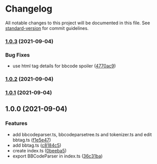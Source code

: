 # Changelog

All notable changes to this project will be documented in this file. See [standard-version](https://github.com/conventional-changelog/standard-version) for commit guidelines.

### [1.0.3](https://github.com/Panzer1119/bbcode-parser/compare/v1.0.2...v1.0.3) (2021-09-04)


### Bug Fixes

* use html tag details for bbcode spoiler ([4770ac9](https://github.com/Panzer1119/bbcode-parser/commit/4770ac977039e8fb91178f85f185b60d52c4fa04))

### [1.0.2](https://github.com/Panzer1119/bbcode-parser/compare/v1.0.1...v1.0.2) (2021-09-04)

### [1.0.1](https://github.com/Panzer1119/bbcode-parser/compare/v1.0.0...v1.0.1) (2021-09-04)

## 1.0.0 (2021-09-04)


### Features

* add bbcodeparser.ts, bbcodeparsetree.ts and tokenizer.ts and edit bbtag.ts ([f1e5e47](https://github.com/Panzer1119/bbcode-parser/commit/f1e5e471543f3c06a090c072e16137855b5e5684))
* add bbtag.ts ([c8184c5](https://github.com/Panzer1119/bbcode-parser/commit/c8184c5dd32c0318eec966b9962c613e99ac7ab3))
* create index.ts ([0beeba5](https://github.com/Panzer1119/bbcode-parser/commit/0beeba5021f0a2299c7040ea7aaf2e603c032197))
* export BBCodeParser in index.ts ([36c31ba](https://github.com/Panzer1119/bbcode-parser/commit/36c31bafbbe174a4e8598465685822a915c6955e))
